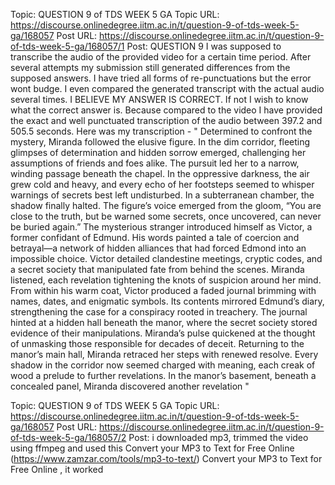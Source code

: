 Topic: QUESTION 9 of TDS WEEK 5 GA
Topic URL: https://discourse.onlinedegree.iitm.ac.in/t/question-9-of-tds-week-5-ga/168057
Post URL: https://discourse.onlinedegree.iitm.ac.in/t/question-9-of-tds-week-5-ga/168057/1
Post:  QUESTION 9 
 I was supposed to transcribe the audio of the provided video for a certain time period. After several attempts my submission still generated differences from the supposed answers. I have tried all forms of re-punctuations but the error wont budge. I even compared the generated transcript with the actual audio several times. I BELIEVE MY ANSWER IS CORRECT. If not I wish to know what the correct answer is. Because compared to the video I have provided the exact and well punctuated transcription of the audio between 397.2 and 505.5 seconds. 
 Here was my transcription - " Determined to confront the mystery, Miranda followed the elusive figure. In the dim corridor, fleeting glimpses of determination and hidden sorrow emerged, challenging her assumptions of friends and foes alike. The pursuit led her to a narrow, winding passage beneath the chapel. In the oppressive darkness, the air grew cold and heavy, and every echo of her footsteps seemed to whisper warnings of secrets best left undisturbed. 
 In a subterranean chamber, the shadow finally halted. The figure’s voice emerged from the gloom, “You are close to the truth, but be warned some secrets, once uncovered, can never be buried again.” 
 The mysterious stranger introduced himself as Victor, a former confidant of Edmund. His words painted a tale of coercion and betrayal—a network of hidden alliances that had forced Edmond into an impossible choice. 
 Victor detailed clandestine meetings, cryptic codes, and a secret society that manipulated fate from behind the scenes. Miranda listened, each revelation tightening the knots of suspicion around her mind. 
 From within his warm coat, Victor produced a faded journal brimming with names, dates, and enigmatic symbols. Its contents mirrored Edmund’s diary, strengthening the case for a conspiracy rooted in treachery. The journal hinted at a hidden hall beneath the manor, where the secret society stored evidence of their manipulations. 
 Miranda’s pulse quickened at the thought of unmasking those responsible for decades of deceit. Returning to the manor’s main hall, Miranda retraced her steps with renewed resolve. Every shadow in the corridor now seemed charged with meaning, each creak of wood a prelude to further revelations. In the manor’s basement, beneath a concealed panel, Miranda discovered another revelation " 

Topic: QUESTION 9 of TDS WEEK 5 GA
Topic URL: https://discourse.onlinedegree.iitm.ac.in/t/question-9-of-tds-week-5-ga/168057
Post URL: https://discourse.onlinedegree.iitm.ac.in/t/question-9-of-tds-week-5-ga/168057/2
Post:  i downloaded mp3, trimmed the video using ffmpeg  and used this 
 Convert your MP3 to Text for Free Online (https://www.zamzar.com/tools/mp3-to-text/) Convert your MP3 to Text for Free Online , it worked 
